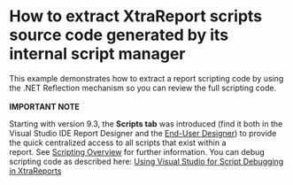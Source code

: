 # How to extract XtraReport scripts source code generated by its internal script manager


<p>This example demonstrates how to extract a report scripting code by using the .NET Reflection mechanism so you can review the full scripting code. <br /><br /><strong>IMPORTANT NOTE</strong></p>
<p>Starting with version 9.3, the <strong>Scripts tab</strong> was introduced (find it both in the Visual Studio IDE Report Designer and the <a href="https://documentation.devexpress.com/XtraReports/CustomDocument1198.aspx">End-User Designer</a>) to provide the quick centralized access to all scripts that exist within a report. See <a href="https://documentation.devexpress.com/#XtraReports/CustomDocument2615">Scripting Overview</a> for further information. You can debug scripting code as described here: <a href="https://community.devexpress.com/blogs/seth/archive/2011/09/13/using-visual-studio-for-script-debugging-in-xtrareports.aspx">Using Visual Studio for Script Debugging in XtraReports</a> </p>

<br/>


